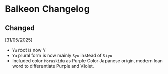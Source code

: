 # Balkeon Changelog

## Changed 

[31/05/2025]
- `Yu` root is now `Y`
- `Yu` plural form is now mainly `Syu` instead of `Siyu`
- Included color `Moraskidu` as Purple Color Japanese origin, modern loan word to differentiate Purple and Violet.
